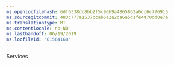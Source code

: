 ```yaml
---
ms.openlocfilehash: 6df6338dc8bb2f5c96b9a4865862a6cc6c776915
ms.sourcegitcommit: 483c777a1537ccab6a2a2da6a5d1fe4470dd0e7e
ms.translationtype: MT
ms.contentlocale: nb-NO
ms.lasthandoff: 06/19/2019
ms.locfileid: "61564168"
---
```

Services